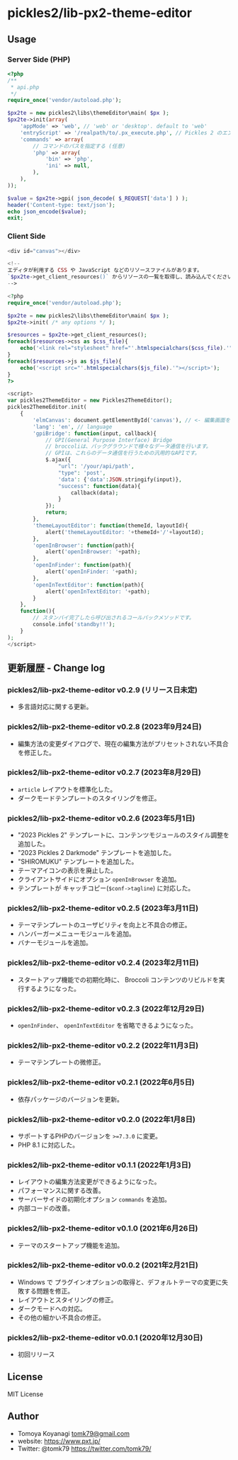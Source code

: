 # pickles2/lib-px2-theme-editor

## Usage

### Server Side (PHP)

```php
<?php
/**
 * api.php
 */
require_once('vendor/autoload.php');

$px2te = new pickles2\libs\themeEditor\main( $px );
$px2te->init(array(
	'appMode' => 'web', // 'web' or 'desktop'. default to 'web'
	'entryScript' => '/realpath/to/.px_execute.php', // Pickles 2 のエンドポイント
	'commands' => array(
		// コマンドのパスを指定する (任意)
		'php' => array(
			'bin' => 'php',
			'ini' => null,
		),
	),
));

$value = $px2te->gpi( json_decode( $_REQUEST['data'] ) );
header('Content-type: text/json');
echo json_encode($value);
exit;
```


### Client Side

```php
<div id="canvas"></div>

<!--
エディタが利用する CSS や JavaScript などのリソースファイルがあります。
`$px2te->get_client_resources()` からリソースの一覧を取得し、読み込んでください。
-->

<?php
require_once('vendor/autoload.php');

$px2te = new pickles2\libs\themeEditor\main( $px );
$px2te->init( /* any options */ );

$resources = $px2te->get_client_resources();
foreach($resources->css as $css_file){
	echo('<link rel="stylesheet" href="'.htmlspecialchars($css_file).'" />');
}
foreach($resources->js as $js_file){
	echo('<script src="'.htmlspecialchars($js_file).'"></script>');
}
?>

<script>
var pickles2ThemeEditor = new Pickles2ThemeEditor();
pickles2ThemeEditor.init(
	{
		'elmCanvas': document.getElementById('canvas'), // <- 編集画面を描画するための器となる要素
		'lang': 'en', // language
		'gpiBridge': function(input, callback){
			// GPI(General Purpose Interface) Bridge
			// broccoliは、バックグラウンドで様々なデータ通信を行います。
			// GPIは、これらのデータ通信を行うための汎用的なAPIです。
			$.ajax({
				"url": '/your/api/path',
				"type": 'post',
				'data': {'data':JSON.stringify(input)},
				"success": function(data){
					callback(data);
				}
			});
			return;
		},
        'themeLayoutEditor': function(themeId, layoutId){
            alert('themeLayoutEditor: '+themeId+'/'+layoutId);
        },
        'openInBrowser': function(path){
            alert('openInBrowser: '+path);
        },
        'openInFinder': function(path){
            alert('openInFinder: '+path);
        },
        'openInTextEditor': function(path){
            alert('openInTextEditor: '+path);
        }
	},
	function(){
		// スタンバイ完了したら呼び出されるコールバックメソッドです。
		console.info('standby!!');
	}
);
</script>
```



## 更新履歴 - Change log

### pickles2/lib-px2-theme-editor v0.2.9 (リリース日未定)

- 多言語対応に関する更新。

### pickles2/lib-px2-theme-editor v0.2.8 (2023年9月24日)

- 編集方法の変更ダイアログで、現在の編集方法がプリセットされない不具合を修正した。

### pickles2/lib-px2-theme-editor v0.2.7 (2023年8月29日)

- `article` レイアウトを標準化した。
- ダークモードテンプレートのスタイリングを修正。

### pickles2/lib-px2-theme-editor v0.2.6 (2023年5月1日)

- "2023 Pickles 2" テンプレートに、コンテンツモジュールのスタイル調整を追加した。
- "2023 Pickles 2 Darkmode" テンプレートを追加した。
- "SHIROMUKU" テンプレートを追加した。
- テーマアイコンの表示を廃止した。
- クライアントサイドにオプション `openInBrowser` を追加。
- テンプレートが キャッチコピー(`$conf->tagline`) に対応した。

### pickles2/lib-px2-theme-editor v0.2.5 (2023年3月11日)

- テーマテンプレートのユーザビリティを向上と不具合の修正。
- ハンバーガーメニューモジュールを追加。
- バナーモジュールを追加。

### pickles2/lib-px2-theme-editor v0.2.4 (2023年2月11日)

- スタートアップ機能での初期化時に、 Broccoli コンテンツのリビルドを実行するようになった。

### pickles2/lib-px2-theme-editor v0.2.3 (2022年12月29日)

- `openInFinder`、 `openInTextEditor` を省略できるようになった。

### pickles2/lib-px2-theme-editor v0.2.2 (2022年11月3日)

- テーマテンプレートの微修正。

### pickles2/lib-px2-theme-editor v0.2.1 (2022年6月5日)

- 依存パッケージのバージョンを更新。

### pickles2/lib-px2-theme-editor v0.2.0 (2022年1月8日)

- サポートするPHPのバージョンを `>=7.3.0` に変更。
- PHP 8.1 に対応した。

### pickles2/lib-px2-theme-editor v0.1.1 (2022年1月3日)

- レイアウトの編集方法変更ができるようになった。
- パフォーマンスに関する改善。
- サーバーサイドの初期化オプション `commands` を追加。
- 内部コードの改善。

### pickles2/lib-px2-theme-editor v0.1.0 (2021年6月26日)

- テーマのスタートアップ機能を追加。

### pickles2/lib-px2-theme-editor v0.0.2 (2021年2月21日)

- Windows で プラグインオプションの取得と、デフォルトテーマの変更に失敗する問題を修正。
- レイアウトとスタイリングの修正。
- ダークモードへの対応。
- その他の細かい不具合の修正。

### pickles2/lib-px2-theme-editor v0.0.1 (2020年12月30日)

- 初回リリース


## License

MIT License


## Author

- Tomoya Koyanagi <tomk79@gmail.com>
- website: <https://www.pxt.jp/>
- Twitter: @tomk79 <https://twitter.com/tomk79/>
